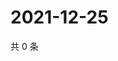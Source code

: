 # 2021-12-25

共 0 条

<!-- BEGIN WEIBO -->
<!-- 最后更新时间 Sat Dec 25 2021 01:13:05 GMT+0800 (China Standard Time) -->

<!-- END WEIBO -->
